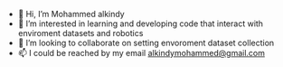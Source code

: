 - 👋 Hi, I’m Mohammed alkindy
- 👀 I’m interested in learning and developing code that interact with enviroment datasets and robotics
- 💞️ I’m looking to collaborate on setting envoroment dataset collection
- 📫 I could be reached by my email alkindymohammed@gmail.com

<!---
malkindy/malkindy is a ✨ special ✨ repository because its `README.md` (this file) appears on your GitHub profile.
You can click the Preview link to take a look at your changes.
--->
